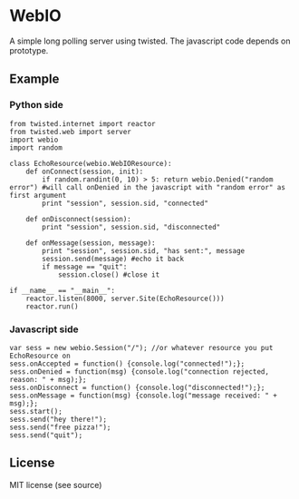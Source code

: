 WebIO
=====

A simple long polling server using twisted. The javascript code depends on prototype.

Example
-------

### Python side ###

	from twisted.internet import reactor
	from twisted.web import server
	import webio
	import random
	
	class EchoResource(webio.WebIOResource):
		def onConnect(session, init):
			if random.randint(0, 10) > 5: return webio.Denied("random error") #will call onDenied in the javascript with "random error" as first argument
			print "session", session.sid, "connected"
		
		def onDisconnect(session):
			print "session", session.sid, "disconnected"
		
		def onMessage(session, message):
			print "session", session.sid, "has sent:", message
			session.send(message) #echo it back
			if message == "quit":
				session.close() #close it
	
	if __name__ == "__main__":
		reactor.listen(8000, server.Site(EchoResource()))
		reactor.run()

### Javascript side ###

	var sess = new webio.Session("/"); //or whatever resource you put EchoResource on
	sess.onAccepted = function() {console.log("connected!");};
	sess.onDenied = function(msg) {console.log("connection rejected, reason: " + msg);};
	sess.onDisconnect = function() {console.log("disconnected!");};
	sess.onMessage = function(msg) {console.log("message received: " + msg);};
	sess.start();
	sess.send("hey there!");
	sess.send("free pizza!");
	sess.send("quit");

License
-------
MIT license (see source)
